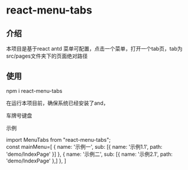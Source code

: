 # react-menu-tabs

## 介绍

 本项目是基于react antd
 菜单可配置，点击一个菜单，打开一个tab页，tab为src/pages文件夹下的页面绝对路径

## 使用

npm i react-menu-tabs

在运行本项目前，确保系统已经安装了and，

车牌号键盘  

示例 

import MenuTabs from "react-menu-tabs";  
const mainMenu=[
      { name: '示例一', sub: [{ name: '示例1.1', path: 'demo/IndexPage' }] },
      { name: '示例二', sub: [{ name: '示例2.1', path: 'demo/IndexPage' },] },
    ]  
<MenuTabs mainMenu={mainMenu} />  



